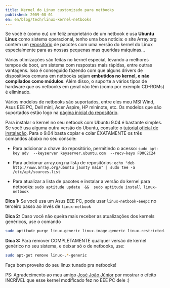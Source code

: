 ```yaml
---
title: Kernel do Linux customizado para netbooks
published: 2009-08-01
en: en/blog/tech/linux-kernel-netbooks
---
```


Se você é (como eu) um feliz proprietário de um netbook e usa **Ubuntu Linux** como sistema operacional, tenho uma boa notícia:
o site Array.org contém um [repositório][1] de pacotes com uma versão do kernel do Linux
especialmente para as nossas pequenas mas queridas máquinas...

<!--more-->

Várias otimizações são feitas no kernel especial,
levando a melhores tempos de boot, um sistema com respostas mais rápidas, entre outras vantagens.
Isso é conseguido fazendo com que alguns drivers de dispositivos comuns em netbooks
sejam **embutidos no kernel, e não compilados como módulos**.
Além disso, o suporte a vários tipos de hardware que os netbooks em geral não têm (como por exemplo CD-ROMs) é eliminado.

Vários modelos de netbooks são suportados, entre eles meu MSI Wind, Asus EEE PC, Dell mini, Acer Aspire, HP mininote, etc.
Os modelos que são suportados estão logo na [página inicial do repositório][2].

Para instalar o kernel no seu netbook com Ubuntu 9.04 é bastante simples.
Se você usa alguma outra versão do Ubuntu, consulte o [tutorial oficial de instalação][3].
Para o 9.04 basta copiar e colar EXATAMENTE os três comandos abaixo no seu console:

 * Para adicionar a chave do repositório, permitindo o acesso:
  `sudo apt-key adv  --keyserver keyserver.ubuntu.com  --recv-keys FD0C2C24`

 * Para adicionar array.org na lista de repositórios:
  `echo "deb http://www.array.org/ubuntu jaunty main" | sudo tee -a /etc/apt/sources.list`

 * Para atualizar a lista de pacotes e instalar a versão do kernel para netbooks:
  `sudo aptitude update  &&  sudo aptitude install linux-netbook`

**Dica 1:** Se você usa um Asus EEE PC, pode usar `linux-netbook-eeepc` no terceiro passo ao invés de `linux-netbook`

**Dica 2:** Caso você não queira mais receber as atualizações dos kernels genéricos, use o comando

```bash
sudo aptitude purge linux-generic linux-image-generic linux-restricted-modules-generic
```

**Dica 3:** Para remover COMPLETAMENTE qualquer versão de kernel genérico no seu sistema, e deixar só o de netbooks, use:

```bash
sudo apt-get remove linux-.*-generic
```

Faça bom proveito do seu linux tunado pra netbooks!

PS: Agradecimento ao meu amigo [José João Júnior][4] por mostrar
o efeito INCRÍVEL que esse kernel modificado fez no EEE PC dele :)

[1]: <http://array.org/ubuntu/>
[2]: <http://array.org/ubuntu/>
[3]: <http://array.org/ubuntu/setup.html>
[4]: <http://wwwexe.inf.ufsc.br/~jose.joao.junior/>
